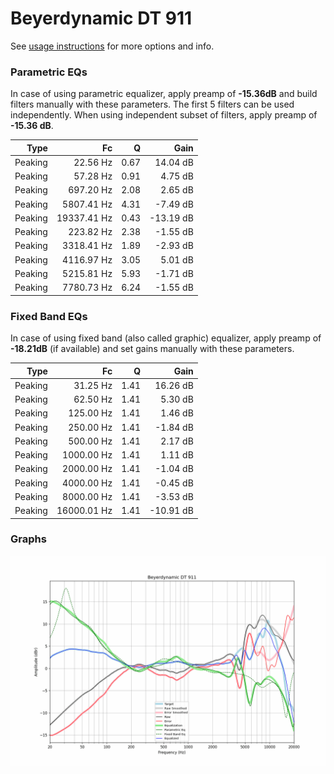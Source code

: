 # Beyerdynamic DT 911
See [usage instructions](https://github.com/jaakkopasanen/AutoEq#usage) for more options and info.

### Parametric EQs
In case of using parametric equalizer, apply preamp of **-15.36dB** and build filters manually
with these parameters. The first 5 filters can be used independently.
When using independent subset of filters, apply preamp of **-15.36 dB**.

| Type    | Fc          |    Q | Gain      |
|--------:|------------:|-----:|----------:|
| Peaking | 22.56 Hz    | 0.67 | 14.04 dB  |
| Peaking | 57.28 Hz    | 0.91 | 4.75 dB   |
| Peaking | 697.20 Hz   | 2.08 | 2.65 dB   |
| Peaking | 5807.41 Hz  | 4.31 | -7.49 dB  |
| Peaking | 19337.41 Hz | 0.43 | -13.19 dB |
| Peaking | 223.82 Hz   | 2.38 | -1.55 dB  |
| Peaking | 3318.41 Hz  | 1.89 | -2.93 dB  |
| Peaking | 4116.97 Hz  | 3.05 | 5.01 dB   |
| Peaking | 5215.81 Hz  | 5.93 | -1.71 dB  |
| Peaking | 7780.73 Hz  | 6.24 | -1.55 dB  |

### Fixed Band EQs
In case of using fixed band (also called graphic) equalizer, apply preamp of **-18.21dB**
(if available) and set gains manually with these parameters.

| Type    | Fc          |    Q | Gain      |
|--------:|------------:|-----:|----------:|
| Peaking | 31.25 Hz    | 1.41 | 16.26 dB  |
| Peaking | 62.50 Hz    | 1.41 | 5.30 dB   |
| Peaking | 125.00 Hz   | 1.41 | 1.46 dB   |
| Peaking | 250.00 Hz   | 1.41 | -1.84 dB  |
| Peaking | 500.00 Hz   | 1.41 | 2.17 dB   |
| Peaking | 1000.00 Hz  | 1.41 | 1.11 dB   |
| Peaking | 2000.00 Hz  | 1.41 | -1.04 dB  |
| Peaking | 4000.00 Hz  | 1.41 | -0.45 dB  |
| Peaking | 8000.00 Hz  | 1.41 | -3.53 dB  |
| Peaking | 16000.01 Hz | 1.41 | -10.91 dB |

### Graphs
![](./Beyerdynamic%20DT%20911.png)
